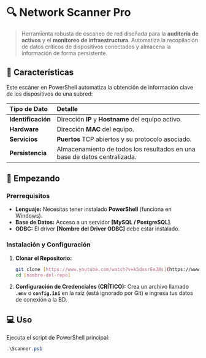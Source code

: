 # 🔍 Network Scanner Pro

> Herramienta robusta de escaneo de red diseñada para la **auditoría de activos** y el **monitoreo de infraestructura**. Automatiza la recopilación de datos críticos de dispositivos conectados y almacena la información de forma persistente.

## 🌟 Características

Este escáner en PowerShell automatiza la obtención de información clave de los dispositivos de una subred:

| Tipo de Dato | Detalle |
| :--- | :--- |
| **Identificación** | Dirección **IP** y **Hostname** del equipo activo. |
| **Hardware** | Dirección **MAC** del equipo. |
| **Servicios** | **Puertos** TCP abiertos y su protocolo asociado. |
| **Persistencia** | Almacenamiento de todos los resultados en una base de datos centralizada. |

## 🚀 Empezando

### Prerrequisitos

* **Lenguaje:** Necesitas tener instalado **PowerShell** (funciona en Windows).
* **Base de Datos:** Acceso a un servidor **[MySQL / PostgreSQL]**.
* **ODBC:** El driver **[Nombre del Driver ODBC]** debe estar instalado.

### Instalación y Configuración

1.  **Clonar el Repositorio:**
    ```bash
    git clone [https://www.youtube.com/watch?v=k5dxsrEeJ8s](https://www.youtube.com/watch?v=k5dxsrEeJ8s)
    cd [nombre-del-repo]
    ```

2.  **Configuración de Credenciales (CRÍTICO):**
    Crea un archivo llamado **`.env`** o **`config.ini`** en la raíz (está ignorado por Git) e ingresa tus datos de conexión a la BD.

## 💻 Uso

Ejecuta el script de PowerShell principal:

```powershell
.\Scanner.ps1
